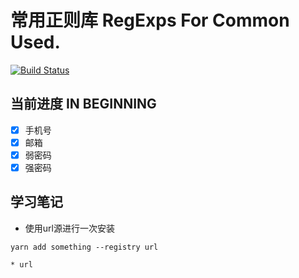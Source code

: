 # 常用正则库 RegExps For Common Used.

[![Build Status](https://travis-ci.com/AnCoSONG/RegExpUtils.svg?branch=master)](https://travis-ci.com/AnCoSONG/RegExpUtils)

## 当前进度 IN BEGINNING

- [x] 手机号
- [x] 邮箱
- [x] 弱密码
- [x] 强密码

## 学习笔记

* 使用url源进行一次安装

```shell
yarn add something --registry url 

* url 